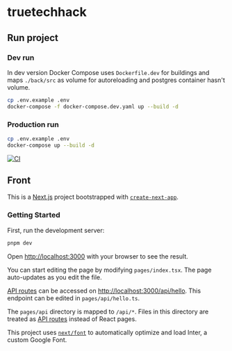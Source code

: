 # truetechhack

## Run project

### Dev run

In dev version Docker Compose uses `Dockerfile.dev` for buildings and
maps `./back/src` as volume for autoreloading and postgres container hasn't volume.

```bash
cp .env.example .env
docker-compose -f docker-compose.dev.yaml up --build -d
```


### Production run

```bash
cp .env.example .env
docker-compose up --build -d
```

[![CI](https://github.com/stackoverfollowers/truetechhack/actions/workflows/main.yaml/badge.svg)](https://github.com/stackoverfollowers/truetechhack/actions/workflows/main.yaml)

## Front

This is a [Next.js](https://nextjs.org/) project bootstrapped with [`create-next-app`](https://github.com/vercel/next.js/tree/canary/packages/create-next-app).

### Getting Started

First, run the development server:

```bash
pnpm dev
```

Open [http://localhost:3000](http://localhost:3000) with your browser to see the result.

You can start editing the page by modifying `pages/index.tsx`. The page auto-updates as you edit the file.

[API routes](https://nextjs.org/docs/api-routes/introduction) can be accessed on [http://localhost:3000/api/hello](http://localhost:3000/api/hello). This endpoint can be edited in `pages/api/hello.ts`.

The `pages/api` directory is mapped to `/api/*`. Files in this directory are treated as [API routes](https://nextjs.org/docs/api-routes/introduction) instead of React pages.

This project uses [`next/font`](https://nextjs.org/docs/basic-features/font-optimization) to automatically optimize and load Inter, a custom Google Font.
